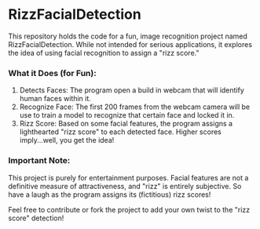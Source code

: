 <h1>RizzFacialDetection</h1>
<p>This repository holds the code for a fun, image recognition project named RizzFacialDetection. While not intended for serious applications, it explores the idea of using facial recognition to assign a "rizz score."</p>
<h3>What it Does (for Fun):</h3>
<ol>
<li>Detects Faces: The program open a build in webcam that will identify human faces within it.</li>
<li>Recognize Face: The first 200 frames from the webcam camera will be use to train a model to recognize that certain face and locked it in.</li>
<li>Rizz Score: Based on some facial features, the program assigns a lighthearted "rizz score" to each detected face. Higher scores imply...well, you get the idea!</li>
</ol>
<h3>Important Note:</h3>
<p>This project is purely for entertainment purposes. Facial features are not a definitive measure of attractiveness, and "rizz" is entirely subjective. So have a laugh as the program assigns its (fictitious) rizz scores!</p>

<p>Feel free to contribute or fork the project to add your own twist to the "rizz score" detection!</p>
